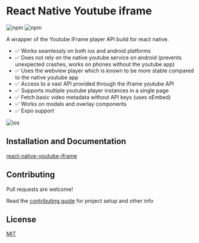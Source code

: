 # React Native Youtube iframe

![npm](https://img.shields.io/npm/v/react-native-youtube-iframe?style=for-the-badge) ![npm](https://img.shields.io/npm/dm/react-native-youtube-iframe?style=for-the-badge)

A wrapper of the Youtube IFrame player API build for react native.

- ✅ Works seamlessly on both ios and android platforms
- ✅ Does not rely on the native youtube service on android (prevents unexpected crashes, works on phones without the youtube app)
- ✅ Uses the webview player which is known to be more stable compared to the native youtube app
- ✅ Access to a vast API provided through the iframe youtube API
- ✅ Supports multiple youtube player instances in a single page
- ✅ Fetch basic video metadata without API keys (uses oEmbed)
- ✅ Works on modals and overlay components
- ✅ Expo support

![ios](./website/static/img/demo.gif?raw=true 'ios')

## Installation and Documentation

[react-native-youtube-iframe](https://lonelycpp.github.io/react-native-youtube-iframe/)

## Contributing

Pull requests are welcome!

Read the [contributing guide](./CONTRIBUTING.md) for project setup and other info

## License

[MIT](https://choosealicense.com/licenses/mit/)

